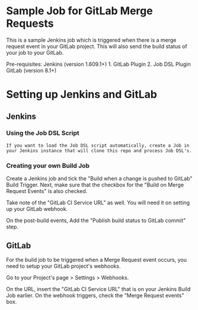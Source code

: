 # Sample Job for GitLab Merge Requests

This is a sample Jenkins job which is triggered when there is a merge request event in your GitLab project. This will also send the build status of your job to your GitLab.

Pre-requisites:
	Jenkins (version 1.609.1+)
		1. GitLab Plugin
		2. Job DSL Plugin
	GitLab (version 8.1+)
# Setting up Jenkins and GitLab

## Jenkins

### Using the Job DSL Script
	
	If you want to load the Job DSL script automatically, create a Job in your Jenkins instance that will clone this repo and process Job DSL's.


### Creating your own Build Job

Create a Jenkins job and tick the "Build when a change is pushed to GitLab" Build Trigger. Next, make sure that the checkbox for the "Build on Merge Request Events" is also checked.

Take note of the "GitLab CI Service URL" as well. You will need it on setting up your GitLab webhook.
	
On the post-build events, Add the "Publish build status to GitLab commit" step.
	

## GitLab
For the build job to be triggered when a Merge Request event occurs, you need to setup your GitLab project's webhooks.
	
Go to your Project's page > Settings > Webhooks.
	
On the URL, insert the "GitLab CI Service URL" that is on your Jenkins Build Job earlier. On the webhook triggers, check the "Merge Request events" box.